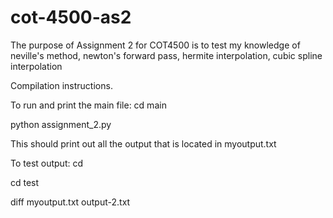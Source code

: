 # cot-4500-as2
The purpose of Assignment 2 for COT4500 is to test my knowledge of neville's method, newton's forward pass, hermite interpolation, cubic spline interpolation

Compilation instructions.

To run and print the main file: 
cd main

python assignment_2.py 

This should print out all the output that is located in myoutput.txt

To test output: 
cd 

cd test 

diff myoutput.txt output-2.txt
